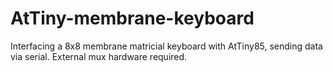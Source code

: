 # AtTiny-membrane-keyboard
Interfacing a 8x8 membrane matricial keyboard with AtTiny85, sending data via serial. External mux hardware required.
